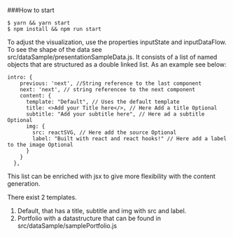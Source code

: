 ###How to start

```
$ yarn && yarn start
$ npm install && npm run start
```

To adjust the visualization, use the properties inputState and inputDataFlow.
To see the shape of the data see src/dataSample/presentationSampleData.js. It 
consists of a list of named objects that are structured as a double linked list. 
As an example see below: 
```
intro: {
    previous: 'next', //String reference to the last component
    next: 'next', // string referencee to the next component
    content: {
      template: "Default", // Uses the default template
      title: <>Add your Title here</>, // Here Add a title Optional
      subtitle: "Add your subtitle here", // Here ad a subtitle Optional
      img: {
        src: reactSVG, // Here add the source Optional
        label: "Built with react and react hooks!" // Here add a label to the image Optional
      }
    }
  },
```
This list can be enriched with jsx to give more flexibility with the content generation.

There exist 2 templates. 
1) Default, that has a title, subtitle and img with src and label.
2) Portfolio with a datastructure that can be found in src/dataSample/samplePortfolio.js

 



